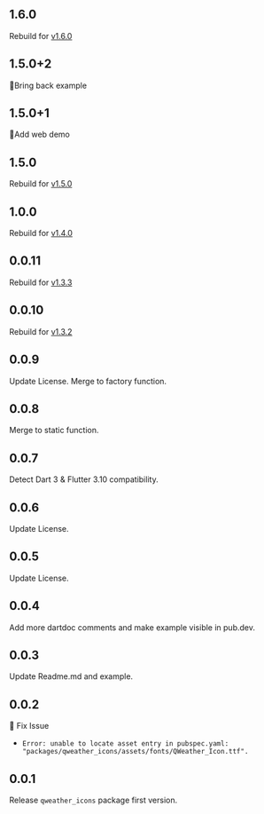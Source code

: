 ## 1.6.0

Rebuild for [v1.6.0](https://github.com/qwd/Icons/releases/tag/v1.6.0)

## 1.5.0+2

📖Bring back example

## 1.5.0+1

📖Add web demo

## 1.5.0

Rebuild for [v1.5.0](https://github.com/qwd/Icons/releases/tag/v1.5.0)

## 1.0.0

Rebuild for [v1.4.0](https://github.com/qwd/Icons/releases/tag/v1.4.0)

## 0.0.11

Rebuild for [v1.3.3](https://github.com/qwd/Icons/releases/tag/v1.3.3)

## 0.0.10

Rebuild for [v1.3.2](https://github.com/qwd/Icons/releases/tag/v1.3.2)

## 0.0.9

Update License.
Merge to factory function.

## 0.0.8

Merge to static function.

## 0.0.7

Detect Dart 3 & Flutter 3.10 compatibility.

## 0.0.6

Update License.

## 0.0.5

Update License.

## 0.0.4

Add more dartdoc comments and make example visible in pub.dev.

## 0.0.3

Update Readme.md and example.

## 0.0.2

🔧 Fix Issue

- `Error: unable to locate asset entry in pubspec.yaml: "packages/qweather_icons/assets/fonts/QWeather_Icon.ttf".`

## 0.0.1

Release `qweather_icons` package first version.
